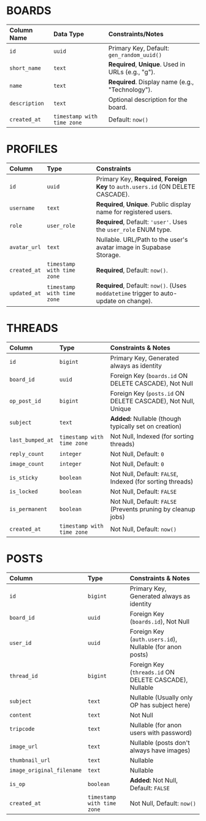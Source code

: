 # BOARDS

| Column Name   | Data Type                  | Constraints/Notes                                   |
| :------------ | :------------------------- | :-------------------------------------------------- |
| `id`          | `uuid`                     | Primary Key, Default: `gen_random_uuid()`           |
| `short_name`  | `text`                     | **Required**, **Unique**. Used in URLs (e.g., "g"). |
| `name`        | `text`                     | **Required**. Display name (e.g., "Technology").    |
| `description` | `text`                     | Optional description for the board.                 |
| `created_at`  | `timestamp with time zone` | Default: `now()`                                    |

# PROFILES

| Column   |Type                             | Constraints                                           |
| :----------- | :------------------------- | :-------------------------------------------------------------- |
| `id`         | `uuid`                     | Primary Key, **Required**, **Foreign Key** to `auth.users.id` (ON DELETE CASCADE).     |
| `username`   | `text`                     | **Required**, **Unique**. Public display name for registered users.                    |
| `role`       | `user_role`                | **Required**, Default: `'user'`. Uses the `user_role` ENUM type.                       |
| `avatar_url` | `text`                     | Nullable. URL/Path to the user's avatar image in Supabase Storage.                     |
| `created_at` | `timestamp with time zone` | **Required**, Default: `now()`.                                                        |
| `updated_at` | `timestamp with time zone` | **Required**, Default: `now()`. (Uses `moddatetime` trigger to auto-update on change). |

# THREADS

| Column           | Type                       | Constraints & Notes                                           |
| :--------------- | :------------------------- | :------------------------------------------------------------ |
| `id`             | `bigint`                   | Primary Key, Generated always as identity                     |
| `board_id`       | `uuid`                     | Foreign Key (`boards.id` ON DELETE CASCADE), Not Null         |
| `op_post_id`     | `bigint`                   | Foreign Key (`posts.id` ON DELETE CASCADE), Not Null, Unique  |
| `subject`        | `text`                     | **Added:** Nullable (though typically set on creation)        |
| `last_bumped_at` | `timestamp with time zone` | Not Null, Indexed (for sorting threads)                       |
| `reply_count`    | `integer`                  | Not Null, Default: `0`                                        |
| `image_count`    | `integer`                  | Not Null, Default: `0`                                        |
| `is_sticky`      | `boolean`                  | Not Null, Default: `FALSE`, Indexed (for sorting threads)     |
| `is_locked`      | `boolean`                  | Not Null, Default: `FALSE`                                    |
| `is_permanent`   | `boolean`                  | Not Null, Default: `FALSE` (Prevents pruning by cleanup jobs) |
| `created_at`     | `timestamp with time zone` | Not Null, Default: `now()`                                    |

# POSTS

| Column                    | Type                       | Constraints & Notes                                      |
| :------------------------ | :------------------------- | :------------------------------------------------------- |
| `id`                      | `bigint`                   | Primary Key, Generated always as identity                |
| `board_id`                | `uuid`                     | Foreign Key (`boards.id`), Not Null                      |
| `user_id`                 | `uuid`                     | Foreign Key (`auth.users.id`), Nullable (for anon posts) |
| `thread_id`               | `bigint`                   | Foreign Key (`threads.id` ON DELETE CASCADE), Nullable   |
| `subject`                 | `text`                     | Nullable (Usually only OP has subject here)              |
| `content`                 | `text`                     | Not Null                                                 |
| `tripcode`                | `text`                     | Nullable (for anon users with password)                  |
| `image_url`               | `text`                     | Nullable (posts don't always have images)                |
| `thumbnail_url`           | `text`                     | Nullable                                                 |
| `image_original_filename` | `text`                     | Nullable                                                 |
| `is_op`                   | `boolean`                  | **Added:** Not Null, Default: `FALSE`                    |
| `created_at`              | `timestamp with time zone` | Not Null, Default: `now()`                               |
